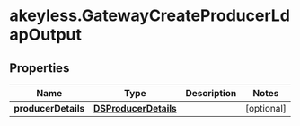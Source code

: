 # akeyless.GatewayCreateProducerLdapOutput

## Properties

Name | Type | Description | Notes
------------ | ------------- | ------------- | -------------
**producerDetails** | [**DSProducerDetails**](DSProducerDetails.md) |  | [optional] 


